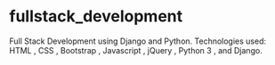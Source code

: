 # fullstack_development
Full Stack Development using Django and Python. Technologies used: HTML , CSS , Bootstrap , Javascript , jQuery , Python 3 , and Django.
